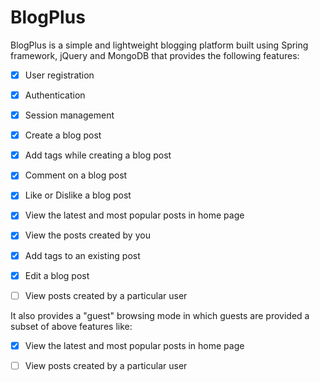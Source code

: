 # BlogPlus

BlogPlus is a simple and lightweight blogging platform built using Spring framework, jQuery and MongoDB that provides the following features:

- [X] User registration
- [X] Authentication
- [X] Session management
- [X] Create a blog post
- [X] Add tags while creating a blog post
- [X] Comment on a blog post
- [X] Like or Dislike a blog post
- [X] View the latest and most popular posts in home page
- [X] View the posts created by you
- [X] Add tags to an existing post
- [x] Edit a blog post
- [ ] View posts created by a particular user



It also provides a "guest" browsing mode in which guests are provided a subset of above features like:

- [X] View the latest and most popular posts in home page
- [ ] View posts created by a particular user


